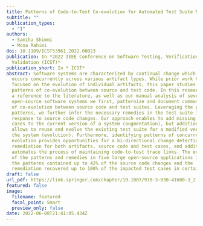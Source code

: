 ```yaml
---
title: Patterns of Code-to-Test Co-evolution for Automated Test Suite Maintenance
subtitle: ""
publication_types:
  - "1"
authors:
  - Samiha Shimmi
  - Mona Rahimi
doi: 10.1109/ICST53961.2022.00023
publication: In *2022 IEEE Conference on Software Testing, Verification and
  Validation (ICST)*
publication_short: In * ICST*
abstract: Software systems are characterized by continual change which often
  occurs concurrently across various artifact types. While prior work has
  focused on the evolution of individual artifacts, this paper studies the
  patterns of co-evolution between source and test code. In this research, with
  a reference to the literature, as well as our manual analysis of several
  open-source software systems we first, patternize and document common patterns
  of co-evolution between source code and test suites. Leveraging the proposed
  patterns, we further infer the necessary remedies in the test suite in
  response to source code changes. Our approach enables to add missing test
  cases to the current version of a system (augmentation), but additionally
  allows to reuse and evolve the existing test suite for a modified version of
  the system (evolution). Furthermore, identifying patterns of concurrent
  evolution provides opportunities for a bi-directional change detection and
  remediation for both artifacts, source code and test cases, and additionally
  automates the process of maintaining code-to-test trace links. The evaluation
  of the patterns and remedies in five large open-source applications indicated
  the patterns contained up to 42% of the source code changes and the
  remediation recovered up to 100% of the impacted test cases in certain cases.
draft: false
url_pdf: https://link.springer.com/chapter/10.1007/978-3-030-41600-3_2
featured: false
image:
  filename: featured
  focal_point: Smart
  preview_only: false
date: 2022-06-08T21:41:05.434Z
---
```

